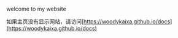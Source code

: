 welcome to my website

如果主页没有显示网站，请访问[https://woodykaixa.github.io/docs](https://woodykaixa.github.io/docs)
